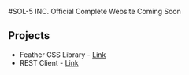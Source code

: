 #SOL-5 INC. Official
Complete Website Coming Soon

## Projects
- Feather CSS Library - [Link](https://sol-5.github.io/feather)
- REST Client - [Link](https://sol-5.github.io/rest-client)

